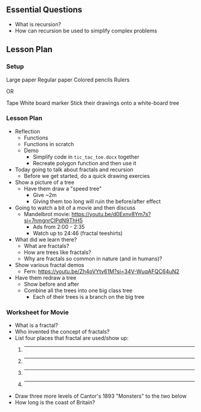 ## Essential Questions

- What is recursion?
- How can recursion be used to simplify complex problems

## Lesson Plan

### Setup

Large paper
Regular paper
Colored pencils
Rulers

OR

Tape
White board marker
Stick their drawings onto a white-board tree

### Lesson Plan

- Reflection
    - Functions
    - Functions in scratch
    - Demo
        - Simplify code in `tic_tac_toe.docx` together
        - Recreate polygon function and then use it
- Today going to talk about fractals and recursion
    - Before we get started, do a quick drawing exercies
- Show a picture of a tree
    - Have them draw a "speed tree"
        - Give ~2m
        - Giving them too long will ruin the before/after effect
- Going to watch a bit of a movie and then discuss
    - Mandelbrot movie: https://youtu.be/d0Exnv8Ym7s?si=7nmgnrCIPdN9ThH5
        - Ads from 2:00 - 2:35
        - Watch up to 24:46 (fractal teeshirts)
- What did we learn there?
    - What are fractals?
    - How are trees like fractals?
    - Why are fractals so common in nature (and in humans)?
- Show various fractal demos
    - Fern: https://youtu.be/Zh4oVYty61M?si=34V-WuqAFQC64uN2
- Have them redraw a tree
    - Show before and after
    - Combine all the trees into one big class tree
        - Each of their trees is a branch on the big tree

### Worksheet for Movie

- What is a fractal?
- Who invented the concept of fractals?
- List four places that fractal are used/show up:
    1. ____________
    2. ____________
    3. ____________
    4. ____________
- Draw three more levels of Cantor's 1893 "Monsters" to the two below
- How long is the coast of Britain?
